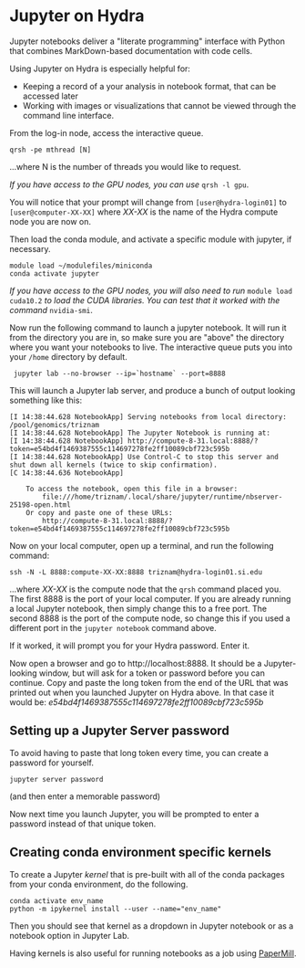 # Jupyter on Hydra

Jupyter notebooks deliver a "literate programming" interface with Python that combines MarkDown-based documentation with code cells.

Using Jupyter on Hydra is especially helpful for:
* Keeping a record of a your analysis in notebook format, that can be accessed later
* Working with images or visualizations that cannot be viewed through the command line interface.

From the log-in node, access the interactive queue.

```console
qrsh -pe mthread [N]
```

...where N is the number of threads you would like to request.

*If you have access to the GPU nodes, you can use* `qrsh -l gpu`.

You will notice that your prompt will change from `[user@hydra-login01]` to `[user@computer-XX-XX]` where *XX-XX* is the name of the Hydra compute node you are now on.

Then load the conda module, and activate a specific module with jupyter, if necessary.

```console
module load ~/modulefiles/miniconda
conda activate jupyter
```

*If you have access to the GPU nodes, you will also need to run* `module load cuda10.2` *to load the CUDA libraries. You can test that it worked with the command* `nvidia-smi`.

Now run the following command to launch a jupyter notebook. It will run it from the directory you are in, so make sure you are "above" the directory where you want your notebooks to live. The interactive queue puts you into your `/home` directory by default.

```console
 jupyter lab --no-browser --ip=`hostname` --port=8888
```

This will launch a Jupyter lab server, and produce a bunch of output looking something like this:

```
[I 14:38:44.628 NotebookApp] Serving notebooks from local directory: /pool/genomics/triznam
[I 14:38:44.628 NotebookApp] The Jupyter Notebook is running at:
[I 14:38:44.628 NotebookApp] http://compute-8-31.local:8888/?token=e54bd4f1469387555c114697278fe2ff10089cbf723c595b
[I 14:38:44.628 NotebookApp] Use Control-C to stop this server and shut down all kernels (twice to skip confirmation).
[C 14:38:44.636 NotebookApp]

    To access the notebook, open this file in a browser:
        file:///home/triznam/.local/share/jupyter/runtime/nbserver-25198-open.html
    Or copy and paste one of these URLs:
        http://compute-8-31.local:8888/?token=e54bd4f1469387555c114697278fe2ff10089cbf723c595b

```

Now on your local computer, open up a terminal, and run the following command:

```console
ssh -N -L 8888:compute-XX-XX:8888 triznam@hydra-login01.si.edu
```

...where *XX-XX* is the compute node that the `qrsh` command placed you. The first 8888 is the port of your local computer. If you are already running a local Jupyter notebook, then simply change this to a free port. The second 8888 is the port of the compute node, so change this if you used a different port in the `jupyter notebook` command above.

If it worked, it will prompt you for your Hydra password. Enter it.

Now open a browser and go to http://localhost:8888. It should be a Jupyter-looking window, but will ask for a token or password before you can continue. Copy and paste the long token from the end of the URL that was printed out when you launched Jupyter on Hydra above. In that case it would be: *e54bd4f1469387555c114697278fe2ff10089cbf723c595b*

## Setting up a Jupyter Server password

To avoid having to paste that long token every time, you can create a password for yourself.

`jupyter server password`

(and then enter a memorable password)

Now next time you launch Jupyter, you will be prompted to enter a password instead of that unique token.

## Creating conda environment specific kernels

To create a Jupyter *kernel* that is pre-built with all of the conda packages from your conda environment, do the following.

```console
conda activate env_name
python -m ipykernel install --user --name="env_name"
```

Then you should see that kernel as a dropdown in Jupyter notebook or as a notebook option in Jupyter Lab.

Having kernels is also useful for running notebooks as a job using [PaperMill](https://papermill.readthedocs.io/en/latest/).

